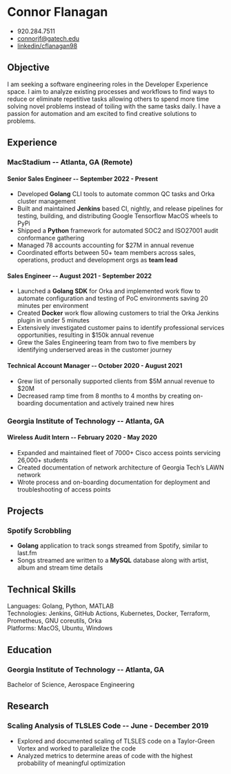 # Connor Flanagan
- 920.284.7511
- [connorjf@gatech.edu](mailto:connorjf@gatech.edu)
- [linkedin/cflanagan98](www.linkedin.com/in/cflanagan98)

## Objective

I am seeking a software engineering roles in the Developer Experience space.
I aim to analyze existing processes and workflows to find ways to reduce or
eliminate repetitive tasks allowing others to spend more time solving novel
problems instead of toiling with the same tasks daily. I have a passion for
automation and am excited to find creative solutions to problems.

## Experience

### MacStadium -- Atlanta, GA (Remote)
#### Senior Sales Engineer -- September 2022 - Present
* Developed **Golang** CLI tools to automate common QC tasks and Orka cluster management
* Built and maintained **Jenkins** based CI, nightly, and release pipelines for testing, building, and distributing Google Tensorflow MacOS wheels to PyPi
* Shipped a **Python** framework for automated SOC2 and ISO27001 audit conformance gathering
* Managed 78 accounts accounting for $27M in annual revenue
* Coordinated efforts between 50+ team members across sales, operations, product and development orgs as **team lead**

#### Sales Engineer -- August 2021 - September 2022
* Launched a **Golang SDK** for Orka and implemented work flow to automate configuration and testing of PoC environments saving 20 minutes per environment
* Created **Docker** work flow allowing customers to trial the Orka Jenkins plugin in under 5 minutes
* Extensively investigated customer pains to identify professional services opportunities, resulting in \$150k annual revenue
* Grew the Sales Engineering team from two to five members by identifying underserved areas in the customer journey

#### Technical Account Manager -- October 2020 - August 2021
* Grew list of personally supported clients from $5M annual revenue to $20M
* Decreased ramp time from 8 months to 4 months by creating on-boarding documentation and actively trained  new hires

### Georgia Institute of Technology -- Atlanta, GA
#### Wireless Audit Intern --  February 2020 - May 2020
* Expanded and maintained fleet of 7000+ Cisco access points servicing 26,000+ students
* Created documentation of network architecture of Georgia Tech’s LAWN network
* Wrote process and on-boarding documentation for deployment and troubleshooting of access points

## Projects

### Spotify Scrobbling
* **Golang** application to track songs streamed from Spotify, similar to last.fm
* Songs streamed are written to a **MySQL** database along with artist, album and stream time details

## Technical Skills
Languages: Golang, Python, MATLAB \
Technologies: Jenkins, GitHub Actions, Kubernetes, Docker, Terraform, Prometheus, GNU coreutils, Orka \
Platforms: MacOS, Ubuntu, Windows

## Education
### Georgia Institute of Technology -- Atlanta, GA
Bachelor of Science, Aerospace Engineering


## Research

### Scaling Analysis of TLSLES Code --  June - December 2019 
* Explored and documented scaling of TLSLES code on a Taylor-Green Vortex and worked to parallelize the code
* Analyzed metrics to determine areas of code with the highest probability of meaningful optimization
